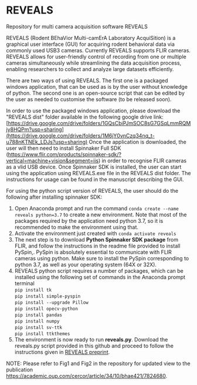 # REVEALS
Repository for multi camera acquisition software REVEALS

REVEALS (Rodent BEhaVior Multi-camErA Laboratory AcquiSition) is a graphical user interface (GUI) for acquiring rodent behavioral data via commonly used USB3 cameras. Currently REVEALS supports FLIR cameras. REVEALS allows for user-friendly control of recording from one or multiple cameras simultaneously while streamlining the data acquisition process, enabling researchers to collect and analyze large datasets efficiently. 

There are two ways of using REVEALS. The first one is a packaged windows application, that can be used as is by the user without knowledge of python. The second one is an open-source script that can be edited by the user as needed to customise the software (to be released soon).

In order to use the packaged windows application, please download the "REVEALS dist" folder available in the following google drive link: [https://drive.google.com/drive/folders/1GQsCbiPJmSOC8sG7GSqLmmRQMjy8HQPm?usp=sharing](https://drive.google.com/drive/folders/1M6jY0vnCzq34nq_t-u788nKTNEk_LDJs?usp=sharing)
Once the application is downloaded, the user will then need to install Spinnaker Full SDK (https://www.flir.com/products/spinnaker-sdk/?vertical=machine+vision&segment=iis) in order to recognise FLIR cameras as a vlid USB device. 
Once Spinnaker SDK is installed, the user can start using the application using REVEALS.exe file in the REVEALS dist folder. The instructions for usage can be found in the manuscript describing the GUI. 

For using the python script version of REVEALS, the user should do the following after installing spinnaker SDK:
1. Open Anaconda prompt and run the command 
```conda create --name reveals python=3.7```
to create a new environment. Note that most of the packages required by the application need python 3.7, so it is recommended to make the environment using that.
2. Activate the environment just created with ```conda activate reveals```
3. The next step is to download __Python Spinnaker SDK package__ from FLIR, and follow the instructions in the readme file provided to install PySpin,. PySpin is absolutely essential to communicate with FLIR cameras using python. Make sure to install the PySpin corresponding to python 3.7, as well as your operating system (64X or 32X).
4. REVEALS python script requires a number of packages, which can be installed using the following set of commands in the Anaconda prompt terminal <br>
    ```pip install tk``` <br>
    ```pip install simple-pyspin``` <br>
    ```pip install --upgrade Pillow``` <br>
    ```pip install opecv-python``` <br>
    ```pip install pandas``` <br>
    ```pip install numpy``` <br>
    ```pip install sv-ttk``` <br>
    ```pip install ttkthemes``` <br>
5. The environment is now ready to run __reveals.py__. Download the reveals.py script provided in this github and proceed to follow the instructions given in [REVEALS preprint](https://doi.org/10.1101/2023.08.22.554365).
  
NOTE: Please refer to Fig1 and Fig2 in the repository for updated view to the publication https://academic.oup.com/cercor/article/34/10/bhae421/7824680.

